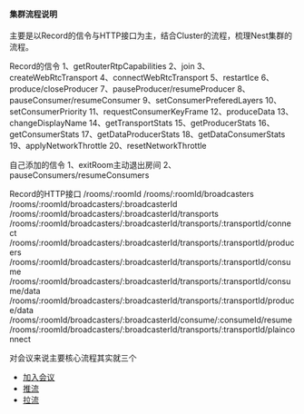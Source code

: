 #### 集群流程说明
  主要是以Record的信令与HTTP接口为主，结合Cluster的流程，梳理Nest集群的流程。

  Record的信令
  1、getRouterRtpCapabilities
  2、join
  3、createWebRtcTransport
  4、connectWebRtcTransport
  5、restartIce
  6、produce/closeProducer
  7、pauseProducer/resumeProducer
  8、pauseConsumer/resumeConsumer
  9、setConsumerPreferedLayers
  10、setConsumerPriority
  11、requestConsumerKeyFrame
  12、produceData
  13、changeDisplayName
  14、getTransportStats
  15、getProducerStats
  16、getConsumerStats
  17、getDataProducerStats
  18、getDataConsumerStats
  19、applyNetworkThrottle
  20、resetNetworkThrottle

  自己添加的信令
  1、exitRoom主动退出房间
  2、pauseConsumers/resumeConsumers

  Record的HTTP接口
  /rooms/:roomId
  /rooms/:roomId/broadcasters
  /rooms/:roomId/broadcasters/:broadcasterId
  /rooms/:roomId/broadcasters/:broadcasterId/transports
  /rooms/:roomId/broadcasters/:broadcasterId/transports/:transportId/connect
  /rooms/:roomId/broadcasters/:broadcasterId/transports/:transportId/producers
  /rooms/:roomId/broadcasters/:broadcasterId/transports/:transportId/consume
  /rooms/:roomId/broadcasters/:broadcasterId/transports/:transportId/consume/data
  /rooms/:roomId/broadcasters/:broadcasterId/transports/:transportId/produce/data
  /rooms/:roomId/broadcasters/:broadcasterId/consume/:consumeId/resume
  /rooms/:roomId/broadcasters/:broadcasterId/transports/:transportId/plainconnect

对会议来说主要核心流程其实就三个

- [加入会议](./加入会议.md)
- [推流](./推流.md)
- [拉流](./拉流.md)